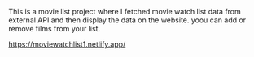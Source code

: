This is a movie list project where I fetched movie watch list data from          
external API and then display the data on the website. yoou can add or remove films from your list.                                      

https://moviewatchlist1.netlify.app/   
